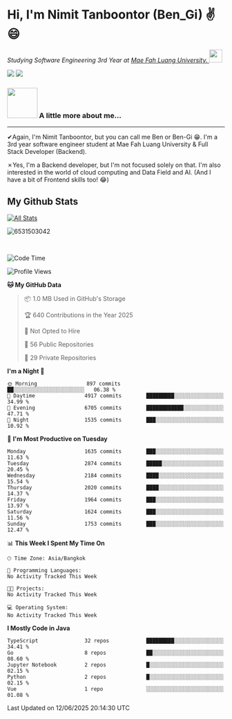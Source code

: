 # Hi, I'm Nimit Tanboontor (Ben_Gi) ✌😄
<p><em>Studying Software Engineering 3rd Year at <a href="https://en.mfu.ac.th/home.html"> Mae Fah Luang University.
</a><img src="https://media.giphy.com/media/WUlplcMpOCEmTGBtBW/giphy.gif" width="30"> </em></p>


[![](https://img.shields.io/badge/linkedin-%230077B5.svg?style=for-the-badge&logo=linkedin)]([https://www.linkedin.com/in/thanaphoom-babparn/](https://www.linkedin.com/in/nimit-tanbooutor-798139246/))
[![](https://img.shields.io/badge/Medium-12100E?style=for-the-badge&logo=medium&logoColor=white)](https://medium.com/@nimittanbooutor)

### <img src="https://media.giphy.com/media/VgCDAzcKvsR6OM0uWg/giphy.gif" width="70"> A little more about me...  

<hr> <!-- Horizontal line -->

&#10004;Again, I'm Nimit Tanboontor, but you can call me Ben or Ben-Gi 😁. I'm a 3rd year software engineer student at Mae Fah Luang University & Full Stack Developer (Backend).

&#10007;Yes, I'm a Backend developer, but I'm not focused solely on that. I'm also interested in the world of cloud computing and Data Field and AI. (And I have a bit of Frontend skills too! 😂)


## My Github Stats

[![All Stats](https://github-readme-stats.vercel.app/api?username=6531503042&show_icons=true&theme=algolia)](https://github.com/6531503042)

<p><img align="center" src="https://github-readme-streak-stats.herokuapp.com/?user=6531503042&" alt="6531503042" /></p>

<br />


<!--START_SECTION:waka-->
![Code Time](http://img.shields.io/badge/Code%20Time-525%20hrs%2038%20mins-blue)

![Profile Views](http://img.shields.io/badge/Profile%20Views-4-blue)

**🐱 My GitHub Data** 

> 📦 1.0 MB Used in GitHub's Storage 
 > 
> 🏆 640 Contributions in the Year 2025
 > 
> 🚫 Not Opted to Hire
 > 
> 📜 56 Public Repositories 
 > 
> 🔑 29 Private Repositories 
 > 
**I'm a Night 🦉** 

```text
🌞 Morning                897 commits         ██░░░░░░░░░░░░░░░░░░░░░░░   06.38 % 
🌆 Daytime                4917 commits        █████████░░░░░░░░░░░░░░░░   34.99 % 
🌃 Evening                6705 commits        ████████████░░░░░░░░░░░░░   47.71 % 
🌙 Night                  1535 commits        ███░░░░░░░░░░░░░░░░░░░░░░   10.92 % 
```
📅 **I'm Most Productive on Tuesday** 

```text
Monday                   1635 commits        ███░░░░░░░░░░░░░░░░░░░░░░   11.63 % 
Tuesday                  2874 commits        █████░░░░░░░░░░░░░░░░░░░░   20.45 % 
Wednesday                2184 commits        ████░░░░░░░░░░░░░░░░░░░░░   15.54 % 
Thursday                 2020 commits        ████░░░░░░░░░░░░░░░░░░░░░   14.37 % 
Friday                   1964 commits        ███░░░░░░░░░░░░░░░░░░░░░░   13.97 % 
Saturday                 1624 commits        ███░░░░░░░░░░░░░░░░░░░░░░   11.56 % 
Sunday                   1753 commits        ███░░░░░░░░░░░░░░░░░░░░░░   12.47 % 
```


📊 **This Week I Spent My Time On** 

```text
🕑︎ Time Zone: Asia/Bangkok

💬 Programming Languages: 
No Activity Tracked This Week

🐱‍💻 Projects: 
No Activity Tracked This Week

💻 Operating System: 
No Activity Tracked This Week
```

**I Mostly Code in Java** 

```text
TypeScript               32 repos            █████████░░░░░░░░░░░░░░░░   34.41 % 
Go                       8 repos             ██░░░░░░░░░░░░░░░░░░░░░░░   08.60 % 
Jupyter Notebook         2 repos             █░░░░░░░░░░░░░░░░░░░░░░░░   02.15 % 
Python                   2 repos             █░░░░░░░░░░░░░░░░░░░░░░░░   02.15 % 
Vue                      1 repo              ░░░░░░░░░░░░░░░░░░░░░░░░░   01.08 % 
```




 Last Updated on 12/06/2025 20:14:30 UTC
<!--END_SECTION:waka-->

